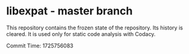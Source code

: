 # libexpat - master branch

This repository contains the frozen state of the repository.
Its history is cleared. It is used only for static code
analysis with Codacy.

Commit Time: 1725756083